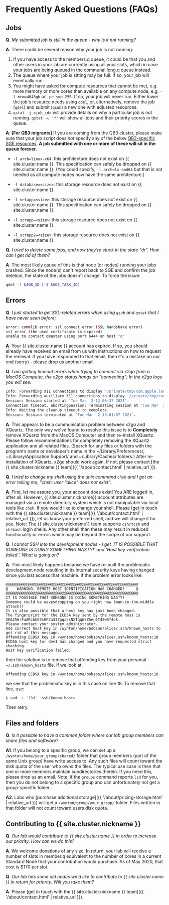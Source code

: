 # Frequently Asked Questions (FAQs)

## Jobs

**Q**. _My submitted job is still in the queue - why is it not running?_

**A**. There could be several reason why your job is not running:

  1. If you have access to the members.q queue, it could be that you and other users in your lab are currently using all your slots, which in case your jobs are being queued in the communal long.q queue instead.
  2. The queue where your job is sitting may be full. If so, your job will eventually run.
  3. You might have asked for compute resources that cannot be met, e.g. more memory or more cores than available on any compute node, e.g. `-l mem=4048gb` or `-pe smp 256`.  If so, your job will never run.  Either lower the job's resource needs using `qdel`, or, alternatively,  remove the job (`qdel`) and submit (`qsub`) a new one with adjusted resources.
  4. `qstat -j <job_id>` will provide details on why a particular job is not running.  `qstat -u '*'` will show all jobs and their priority scores in the queue.

**A**: **[For QB3 migrants]** If you are coming from the QB3 cluster, please make sure that your job script does _not_ specify any of the below [QB3-specific SGE resources](https://salilab.org/qb3cluster/Cluster_Topology).  **A job submitted with one or more of these will sit in the queue forever.**

  - `-l arch=linux-x64`: this architecture does not exist on {{ site.cluster.name }}. This specification can safely be dropped on {{ site.cluster.name }}. (You could specify, `-l arch=lx-amd64` but that is not needed as all compute nodes now have the same architecture.)

  - `-l database=<size>`: this storage resource does not exist on {{ site.cluster.name }}.

  - `-l netapp=<size>`: this storage resource does not exist on {{ site.cluster.name }}. This specification can safely be dropped on {{ site.cluster.name }}.

  - `-l scrapp=<size>`: this storage resource does not exist on {{ site.cluster.name }}.

  - `-l scrapp2=<size>`: this storage resource does not exist on {{ site.cluster.name }}.

**Q**. _I tried to delete some jobs, and now they're stuck in the state "dr". How can I get rid of them?_

**A**. The most likely cause of this is that node (or nodes) running your jobs crashed.  Since the node(s) can't report back to SGE and confirm the job deletion, the state of the jobs doesn't change.  To force the issue:
```sh
qdel -f $JOB_ID [-t $SGE_TASK_ID]
```

## Errors

**Q**. _I just started to get SSL-related errors when using `qsub` and `qstat` that I have never seen before;_
```sh
error: commlib error: ssl connect error (SSL handshake error)
ssl error (the used certificate is expired)
unable to contact qmaster using port 6444 on host "q"
```

**A**. Your {{ site.cluster.name }} account has expired.  If so, you should already have received an email from us with instructions on how to request the renewal.  If you have responded to that email, then it's a mistake on our end (sorry) - please drop us another email.

**Q**. _I am getting timeout errors when trying to connect via x2go from a MacOS Computer, the x2go status hangs on "connecting"; In the x2go logs you will see:_

```sh
Info: Forwarding X11 connections to display '/private/tmp/com.apple.launchd.C24DSqSnIF/org.xquartz:0'.
Info: Forwarding auxiliary X11 connections to display '/private/tmp/com.apple.launchd.C24DSqSnIF/org.xquartz:0'.
Session: Session started at 'Tue Mar  2 13:00:37 2021'.
Connection timeout, abortingSession: Terminating session at 'Tue Mar  2 13:01:05 2021'.
Info: Waiting the cleanup timeout to complete.
Session: Session terminated at 'Tue Mar  2 13:01:07 2021'.
```

**A**. This appears to be a communication problem between x2go and XQuartz. The only way we've found to resolve this issue is to **Completely** remove XQuartz from the MacOS Computer and then re-install XQuartz. Please follow recommendations for completely removing the XQuartz application and all related files. (Search for any files or folders with the program’s name or developer’s name in the ~/Library/Preferences/, ~/Library/Application Support/ and ~/Library/Caches/ folders.) After re-installation of XQuartz, x2go should work again. If not, please contact [the {{ site.cluster.nickname }} team]({{ '/about/contact.html' | relative_url }}).

**Q**. _I tried to change my shell using the unix command `chsh` and I got an error telling me, "chsh: user "alice" does not exist"._

**A**. First, let me assure you, your account does exist! You ARE logged in, after all. However, {{ site.cluster.nickname}} account attributes are managed via a remote directory system which is not manipulable via local tools like `chsh`. If you would like to change your shell, Please [get in touch with the {{ site.cluster.nickname }} team]({{ '/about/contact.html' | relative_url }}), let us know your preferred shell, and we will change it for you. Note: The {{ site.cluster.nickname}} team supports `csh/tcsh` and `sh/bash` login shells. Any other shell than these may result in reduced functionality or errors which may be beyond the scope of our support.

**Q**. _I cannot SSH into the development nodes - I get 'IT IS POSSIBLE THAT SOMEONE IS DOING SOMETHING NASTY!' and 'Host key verification failed.'.  What is going on?_

**A**. This most likely happens because we have re-built the problematic development node resulting in its internal security keys having changed since you last access that machine.  If the problem error looks like:

```lang-none
@@@@@@@@@@@@@@@@@@@@@@@@@@@@@@@@@@@@@@@@@@@@@@@@@@@@@@@@@@@
@    WARNING: REMOTE HOST IDENTIFICATION HAS CHANGED!     @
@@@@@@@@@@@@@@@@@@@@@@@@@@@@@@@@@@@@@@@@@@@@@@@@@@@@@@@@@@@
IT IS POSSIBLE THAT SOMEONE IS DOING SOMETHING NASTY!
Someone could be eavesdropping on you right now (man-in-the-middle attack)!
It is also possible that a host key has just been changed.
The fingerprint for the ECDSA key sent by the remote host is
SHA256:FaARLbkE3sHP2a33Zgqa/sNXTqqWzZAeu6T43wST4ok.
Please contact your system administrator.
Add correct host key in /wynton/home/bobson/alice/.ssh/known_hosts to get rid of this message.
Offending ECDSA key in /wynton/home/bobson/alice/.ssh/known_hosts:18
ECDSA host key for dev1 has changed and you have requested strict checking.
Host key verification failed.
```

then the solution is to remove that offending key from your personal `~/.ssh/known_hosts` file.  If we look at:

```lang-none
Offending ECDSA key in /wynton/home/bobson/alice/.ssh/known_hosts:18
```

we see that the problematic key is in this case on line 18.  To remove that line, use:

```sh
$ sed -i '18d' .ssh/known_hosts
```

Then retry.


## Files and folders

**Q**. _Is it possible to have a common folder where our lab group members can share files and software?_

**A1**. If you belong to a specific group, we can set up a `/wynton/home/your_group/shared/` folder that group members (part of the same Unix group) have write access to. Any such files will count toward the disk quota of the user who owns the files. The typical use case is then that one or more members maintain subdirectories therein.  If you need this, please drop us an email.  Note, if the `groups` command reports `lsd` for you, then you do not belong to a specific group and can unfortunately not get a group-specific folder.

**A2**. Labs who [purchase additional storage]({{ '/about/pricing-storage.html' | relative_url }}) will get a `/wynton/group/your_group/` folder.  Files written in that folder will not count toward users disk quota.

## Contributing to {{ site.cluster.nickname }}

**Q**. _Our lab would contribute to {{ site.cluster.name }} in order to increase our priority.  How can we do this?_

**A**. We welcome donations of any size.  In return, your lab will receive a number of slots in member.q equivalent to the number of cores in a current Standard Node that your contribution would purchase.  As of May 2020, that cost is $170 per slot.

**Q**. _Our lab has some old nodes we'd like to contribute to {{ site.cluster.name }} in return for priority. Will you take them?_

**A**. Please [get in touch with the {{ site.cluster.nickname }} team]({{ '/about/contact.html' | relative_url }}).
